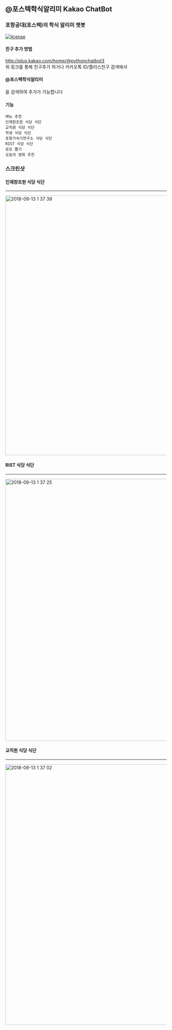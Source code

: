 ## @포스텍학식알리미 Kakao ChatBot
### 포항공대(포스텍)의 학식 알리미 챗봇
[![license]](/LICENSE)

#### 친구 추가 방법
http://plus.kakao.com/home/@pythonchatbot3
<br>
위 링크를 통해 친구추가 하거나 
카카오톡 ID/플러스친구 검색에서 <p><h4>@포스텍학식알리미</h4></p> 을 검색하여 추가가 가능합니다
#### 기능
```메뉴 추천```
<br>
```인재창조원 식당 식단```
<br>
```교직원 식당 식단```
<br>
```학생 식당 식단```
<br>
```포항가속기연구소 식당 식단```
<br>
```RIST 식당 식단```
<br>
```로또 뽑기```
<br>
```오늘의 영화 추천```
<br>

### 스크린샷
</hr>

 #### 인재창조원 식당 식단 
 <hr>
 <div>
  <img width="810" alt="2018-09-13 1 37 39" src="https://user-images.githubusercontent.com/26589942/45439808-ba154900-b6f5-11e8-9805-75eb62319930.png">

 </div>
 
 #### RIST 식당 식단 
  <hr/>
  <div>
<img width="817" alt="2018-09-13 1 37 25" src="https://user-images.githubusercontent.com/26589942/45439809-baaddf80-b6f5-11e8-8794-b19c62f80918.png">
</div>

#### 교직원 식당 식단 
  <hr/>
  <div>
<img width="813" alt="2018-09-13 1 37 02" src="https://user-images.githubusercontent.com/26589942/45439811-baaddf80-b6f5-11e8-9d8c-537604c68cdf.png">
 </div>
 
 
 [license]: https://img.shields.io/badge/license-MIT-blue.svg
